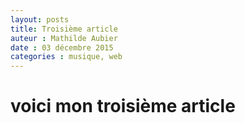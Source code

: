 ```yaml
---
layout: posts
title: Troisième article 
auteur : Mathilde Aubier 
date : 03 décembre 2015
categories : musique, web
---
```




<h1>voici mon troisième article</h1>